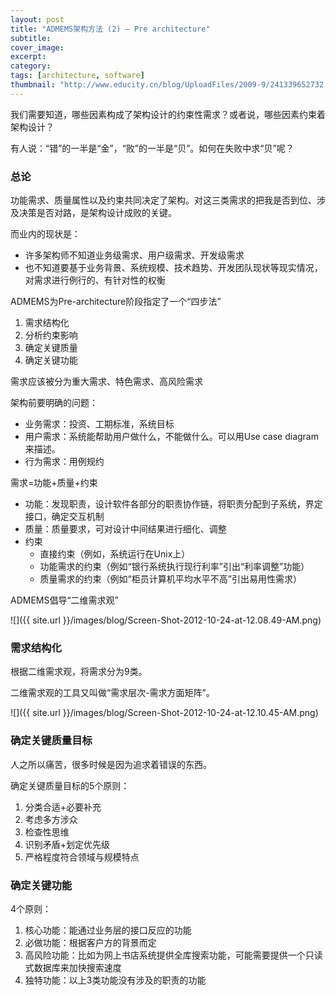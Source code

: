 ```yaml
---
layout: post
title: "ADMEMS架构方法 (2) – Pre architecture"
subtitle: 
cover_image: 
excerpt: 
category:
tags: [architecture, software]
thumbnail: "http://www.educity.cn/blog/UploadFiles/2009-9/241339652732.jpg"
---
```


我们需要知道，哪些因素构成了架构设计的约束性需求？或者说，哪些因素约束着架构设计？

有人说：“错”的一半是“金”，“败”的一半是“贝”。如何在失败中求“贝”呢？

### 总论

功能需求、质量属性以及约束共同决定了架构。对这三类需求的把我是否到位、涉及决策是否对路，是架构设计成败的关键。

而业内的现状是：

* 许多架构师不知道业务级需求、用户级需求、开发级需求
* 也不知道要基于业务背景、系统规模、技术趋势、开发团队现状等现实情况，对需求进行例行的、有针对性的权衡

ADMEMS为Pre-architecture阶段指定了一个“四步法”

1. 需求结构化
2. 分析约束影响
3. 确定关键质量
4. 确定关键功能

需求应该被分为重大需求、特色需求、高风险需求

架构前要明确的问题：

* 业务需求：投资、工期标准，系统目标
* 用户需求：系统能帮助用户做什么，不能做什么。可以用Use case diagram来描述。
* 行为需求：用例规约

需求=功能+质量+约束
* 功能：发现职责，设计软件各部分的职责协作链，将职责分配到子系统，界定接口，确定交互机制
* 质量：质量要求，可对设计中间结果进行细化、调整
* 约束
	* 直接约束（例如，系统运行在Unix上）
	* 功能需求的约束（例如“银行系统执行现行利率”引出“利率调整”功能）
	* 质量需求的约束（例如“柜员计算机平均水平不高”引出易用性需求）

ADMEMS倡导“二维需求观”

![]({{ site.url }}/images/blog/Screen-Shot-2012-10-24-at-12.08.49-AM.png)

### 需求结构化

根据二维需求观，将需求分为9类。

二维需求观的工具又叫做“需求层次-需求方面矩阵”。

![]({{ site.url }}/images/blog/Screen-Shot-2012-10-24-at-12.10.45-AM.png)

### 确定关键质量目标

人之所以痛苦，很多时候是因为追求着错误的东西。

确定关键质量目标的5个原则：

1. 分类合适+必要补充
2. 考虑多方涉众
3. 检查性思维
4. 识别矛盾+划定优先级
5. 严格程度符合领域与规模特点

### 确定关键功能

4个原则：

1. 核心功能：能通过业务层的接口反应的功能
2. 必做功能：根据客户方的背景而定
3. 高风险功能：比如为网上书店系统提供全库搜索功能，可能需要提供一个只读式数据库来加快搜索速度
4. 独特功能：以上3类功能没有涉及的职责的功能
